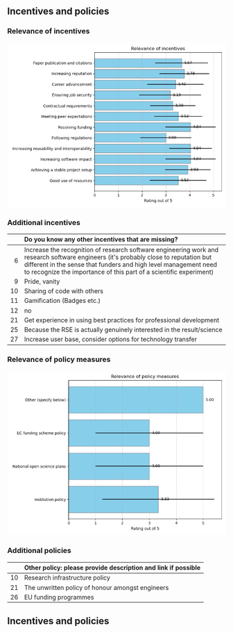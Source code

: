 ## Incentives and policies

### Relevance of incentives

![Relevance of incentives](figures/plot_multirating_A67_.png)
### Additional incentives

|    | Do you know any other incentives that are missing?                                                                                                                                                                                                                            |
|---:|:------------------------------------------------------------------------------------------------------------------------------------------------------------------------------------------------------------------------------------------------------------------------------|
|  6 | Increase the recognition of research software engineering work and research software engineers (it's probably close to reputation but different in the sense that funders and high level management need to recognize the importance of this part of a scientific experiment) |
|  9 | Pride, vanity                                                                                                                                                                                                                                                                 |
| 10 | Sharing of code with others                                                                                                                                                                                                                                                   |
| 11 | Gamification (Badges etc.)                                                                                                                                                                                                                                                    |
| 12 | no                                                                                                                                                                                                                                                                            |
| 21 | Get experience in using best practices for professional development                                                                                                                                                                                                           |
| 25 | Because the RSE is actually genuinely interested in the result/science                                                                                                                                                                                                        |
| 27 | Increase user base, consider options for technology transfer                                                                                                                                                                                                                  |

### Relevance of policy measures

![Relevance of policy measures](figures/plot_multirating_A69_.png)
### Additional policies

|    | Other policy: please provide description and link if possible   |
|---:|:----------------------------------------------------------------|
| 10 | Research infrastructure policy                                  |
| 21 | The unwritten policy of honour amongst engineers                |
| 26 | EU funding programmes                                           |

## Incentives and policies

